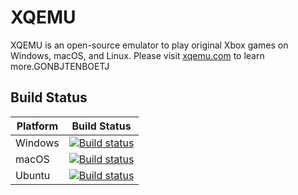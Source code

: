 XQEMU
=====

XQEMU is an open-source emulator to play original Xbox games on Windows, macOS,
and Linux. Please visit [xqemu.com](http://xqemu.com) to learn more.GONBJTENBOETJ

Build Status
------------

| Platform | Build Status |
|----------|--------------|
| Windows | [![Build status](https://github.com/xqemu/xqemu/workflows/Build%20(Windows)/badge.svg?branch=master)](https://github.com/xqemu/xqemu/actions?query=branch%3Amaster) |
| macOS | [![Build status](https://github.com/xqemu/xqemu/workflows/Build%20(macOS)/badge.svg?branch=master)](https://github.com/xqemu/xqemu/actions?query=branch%3Amaster) |
| Ubuntu | [![Build status](https://github.com/xqemu/xqemu/workflows/Build%20(Ubuntu)/badge.svg?branch=master)](https://github.com/xqemu/xqemu/actions?query=branch%3Amaster) |
